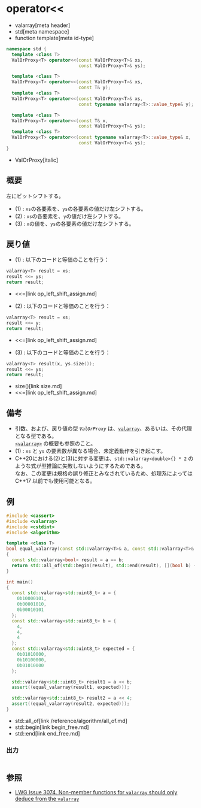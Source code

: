 # operator<<
* valarray[meta header]
* std[meta namespace]
* function template[meta id-type]

```cpp
namespace std {
  template <class T>
  ValOrProxy<T> operator<<(const ValOrProxy<T>& xs,
                           const ValOrProxy<T>& ys);                     // (1)

  template <class T>
  ValOrProxy<T> operator<<(const ValOrProxy<T>& xs,
                           const T& y);                                  // (2) C++17 まで
  template <class T>
  ValOrProxy<T> operator<<(const ValOrProxy<T>& xs,
                           const typename valarray<T>::value_type& y);   // (2) C++20 から

  template <class T>
  ValOrProxy<T> operator<<(const T& x,
                           const ValOrProxy<T>& ys);                     // (3) C++17 まで
  template <class T>
  ValOrProxy<T> operator<<(const typename valarray<T>::value_type& x,
                           const ValOrProxy<T>& ys);                     // (3) C++20 から
}
```
* ValOrProxy[italic]

## 概要
左にビットシフトする。

- (1) : `xs`の各要素を、`ys`の各要素の値だけ左シフトする。
- (2) : `xs`の各要素を、`y`の値だけ左シフトする。
- (3) : `x`の値を、`ys`の各要素の値だけ左シフトする。


## 戻り値
- (1) : 以下のコードと等価のことを行う：

```cpp
valarray<T> result = xs;
result <<= ys;
return result;
```
* <<=[link op_left_shift_assign.md]


- (2) : 以下のコードと等価のことを行う：

```cpp
valarray<T> result = xs;
result <<= y;
return result;
```
* <<=[link op_left_shift_assign.md]


- (3) : 以下のコードと等価のことを行う：

```cpp
valarray<T> result(x, ys.size());
result <<= ys;
return result;
```
* size()[link size.md]
* <<=[link op_left_shift_assign.md]


## 備考
- 引数、および、戻り値の型 *`ValOrProxy`* は、[`valarray`](../valarray.md)、あるいは、その代理となる型である。  
	[`<valarray>`](../../valarray.md) の概要も参照のこと。
- (1) : `xs` と `ys` の要素数が異なる場合、未定義動作を引き起こす。
- C++20における(2)と(3)に対する変更は、`std::valarray<double>{} * 2` のような式が型推論に失敗しないようにするためである。  
	なお、この変更は規格の誤り修正とみなされているため、処理系によっては C++17 以前でも使用可能となる。


## 例
```cpp example
#include <cassert>
#include <valarray>
#include <cstdint>
#include <algorithm>

template <class T>
bool equal_valarray(const std::valarray<T>& a, const std::valarray<T>& b)
{
  const std::valarray<bool> result = a == b;
  return std::all_of(std::begin(result), std::end(result), [](bool b) { return b; });
}

int main()
{
  const std::valarray<std::uint8_t> a = {
    0b10000101,
    0b00001010,
    0b00010101
  };
  const std::valarray<std::uint8_t> b = {
    4,
    4,
    4
  };
  const std::valarray<std::uint8_t> expected = {
    0b01010000,
    0b10100000,
    0b01010000
  };

  std::valarray<std::uint8_t> result1 = a << b;
  assert((equal_valarray(result1, expected)));

  std::valarray<std::uint8_t> result2 = a << 4;
  assert((equal_valarray(result2, expected)));
}
```
* std::all_of[link /reference/algorithm/all_of.md]
* std::begin[link begin_free.md]
* std::end[link end_free.md]

### 出力
```
```


## 参照
- [LWG Issue 3074. Non-member functions for `valarray` should only deduce from the `valarray`](https://wg21.cmeerw.net/lwg/issue3074)
